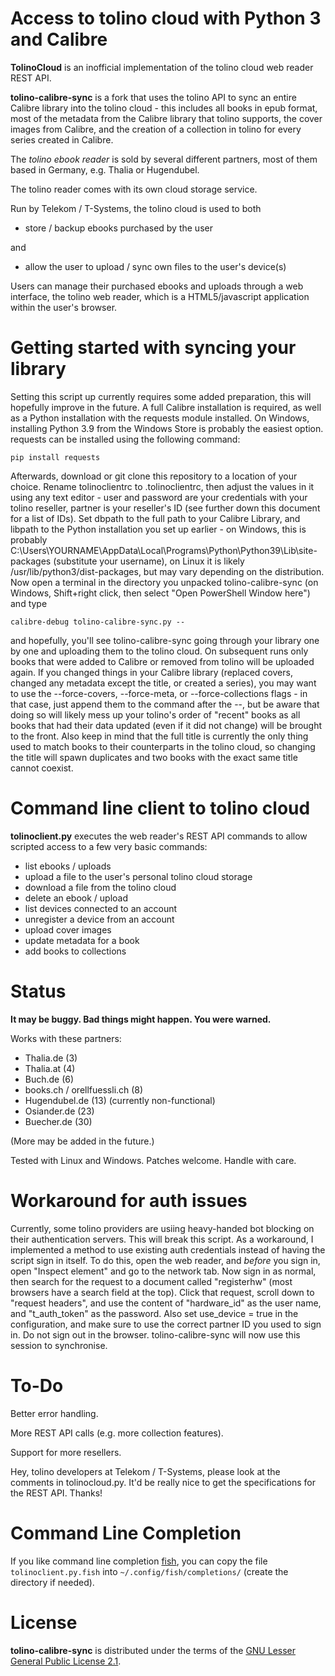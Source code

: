 Access to tolino cloud with Python 3 and Calibre
================================================

**TolinoCloud** is an inofficial implementation of the tolino cloud
web reader REST API.

**tolino-calibre-sync** is a fork that uses the tolino API to sync an entire
Calibre library into the tolino cloud - this includes all books in epub
format, most of the metadata from the Calibre library that tolino supports,
the cover images from Calibre, and the creation of a collection in tolino
for every series created in Calibre.

The *tolino ebook reader* is sold by several different partners, most
of them based in Germany, e.g. Thalia or Hugendubel.

The tolino reader comes with its own cloud storage service.

Run by Telekom / T-Systems, the tolino cloud is used to both

- store / backup ebooks purchased by the user

and

- allow the user to upload / sync own files to the user's device(s)

Users can manage their purchased ebooks and uploads through a web
interface, the tolino web reader, which is a HTML5/javascript
application within the user's browser.

Getting started with syncing your library
=========================================
Setting this script up currently requires some added preparation, this will
hopefully improve in the future.  A full Calibre installation is required, as well as a
Python installation with the requests module installed.  On Windows, installing
Python 3.9 from the Windows Store is probably the easiest option.  requests can be installed using the following command:
```
pip install requests
```
Afterwards, download or git clone this repository to a location of your choice.  Rename tolinoclientrc to .tolinoclientrc, then adjust the values in it using any text editor - user and password are your credentials with your tolino reseller, partner is your reseller's ID (see further down this document for a list of IDs). Set dbpath to the full path to your Calibre Library, and libpath to the Python installation you set up earlier - on Windows, this is probably C:\Users\YOURNAME\AppData\Local\Programs\Python\Python39\Lib\site-packages (substitute your username), on Linux it is likely /usr/lib/python3/dist-packages, but may vary depending on the distribution.  Now open a terminal in the directory you unpacked tolino-calibre-sync (on Windows, Shift+right click, then select "Open PowerShell Window here") and type
```
calibre-debug tolino-calibre-sync.py --
```
and hopefully, you'll see tolino-calibre-sync going through your library one by one and uploading them to the tolino cloud.  On subsequent runs only books that were added to Calibre or removed from tolino will be uploaded again.  If you changed things in your Calibre library (replaced covers, changed any metadata except the title, or created a series), you may want to use the --force-covers, --force-meta, or --force-collections flags - in that case, just append them to the command after the --, but be aware that doing so will likely mess up your tolino's order of "recent" books as all books that had their data updated (even if it did not change) will be brought to the front.  Also keep in mind that the full title is currently the only thing used to match books to their counterparts in the tolino cloud, so changing the title will spawn duplicates and two books with the exact same title cannot coexist.

Command line client to tolino cloud
===================================

**tolinoclient.py** executes the web reader's REST API commands
to allow scripted access to a few very basic commands:

- list ebooks / uploads
- upload a file to the user's personal tolino cloud storage
- download a file from the tolino cloud
- delete an ebook / upload
- list devices connected to an account
- unregister a device from an account
- upload cover images
- update metadata for a book
- add books to collections

Status
======

**It may be buggy. Bad things might happen. You were warned.**

Works with these partners:
- Thalia.de (3)
- Thalia.at (4)
- Buch.de (6)
- books.ch / orellfuessli.ch (8)
- Hugendubel.de (13) (currently non-functional)
- Osiander.de (23)
- Buecher.de (30)

(More may be added in the future.)

Tested with Linux and Windows. Patches welcome. Handle with care.

Workaround for auth issues
=====
Currently, some tolino providers are usiing heavy-handed bot blocking
on their authentication servers.  This will break this script.  As a
workaround, I implemented a method to use existing auth credentials
instead of having the script sign in itself.  To do this, open the web
reader, and *before* you sign in, open "Inspect element" and go to the
network tab.  Now sign in as normal, then search for the request to
a document called "registerhw" (most browsers have a search field at the
top).  Click that request, scroll down to "request headers", and use
the content of "hardware_id" as the user name, and "t_auth_token" as the
password.  Also set use_device = true in the configuration, and make sure
to use the correct partner ID you used to sign in.  Do not sign out in the
browser.  tolino-calibre-sync will now use this session to synchronise.

To-Do
=====

Better error handling.

More REST API calls (e.g. more collection features).

Support for more resellers.

Hey, tolino developers at Telekom / T-Systems, please look at
the comments in tolinocloud.py. It'd be really nice to get the
specifications for the REST API. Thanks!

Command Line Completion
=======================

If you like command line completion [fish](https://fishshell.com/), you can copy the file `tolinoclient.py.fish` into `~/.config/fish/completions/` (create the directory if needed).

License
=======

**tolino-calibre-sync** is distributed under the terms of the
[GNU Lesser General Public License 2.1](http://www.gnu.org/licenses/lgpl-2.1.txt).
